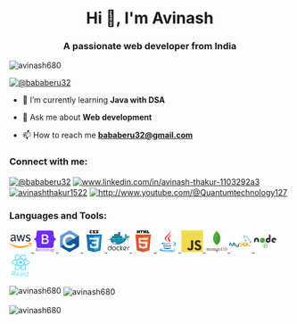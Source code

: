 <h1 align="center">Hi 👋, I'm Avinash</h1>
<h3 align="center">A passionate web developer from India</h3>

<p align="left"> <img src="https://komarev.com/ghpvc/?username=avinash680&label=Profile%20views&color=0e75b6&style=flat" alt="avinash680" /> </p>

<p align="left"> <a href="https://twitter.com/@bababeru32" target="blank"><img src="https://img.shields.io/twitter/follow/@bababeru32?logo=twitter&style=for-the-badge" alt="@bababeru32" /></a> </p>

- 🌱 I’m currently learning **Java with DSA**

- 💬 Ask me about **Web development**

- 📫 How to reach me **bababeru32@gmail.com**

<h3 align="left">Connect with me:</h3>
<p align="left">
<a href="https://twitter.com/@bababeru32" target="blank"><img align="center" src="https://raw.githubusercontent.com/rahuldkjain/github-profile-readme-generator/master/src/images/icons/Social/twitter.svg" alt="@bababeru32" height="30" width="40" /></a>
<a href="https://linkedin.com/in/www.linkedin.com/in/avinash-thakur-1103292a3" target="blank"><img align="center" src="https://raw.githubusercontent.com/rahuldkjain/github-profile-readme-generator/master/src/images/icons/Social/linked-in-alt.svg" alt="www.linkedin.com/in/avinash-thakur-1103292a3" height="30" width="40" /></a>
<a href="https://instagram.com/avinashthakur1522" target="blank"><img align="center" src="https://raw.githubusercontent.com/rahuldkjain/github-profile-readme-generator/master/src/images/icons/Social/instagram.svg" alt="avinashthakur1522" height="30" width="40" /></a>
<a href="https://www.youtube.com/c/http://www.youtube.com/@Quantumtechnology127" target="blank"><img align="center" src="https://raw.githubusercontent.com/rahuldkjain/github-profile-readme-generator/master/src/images/icons/Social/youtube.svg" alt="http://www.youtube.com/@Quantumtechnology127" height="30" width="40" /></a>
</p>

<h3 align="left">Languages and Tools:</h3>
<p align="left"> <a href="https://aws.amazon.com" target="_blank" rel="noreferrer"> <img src="https://raw.githubusercontent.com/devicons/devicon/master/icons/amazonwebservices/amazonwebservices-original-wordmark.svg" alt="aws" width="40" height="40"/> </a> <a href="https://getbootstrap.com" target="_blank" rel="noreferrer"> <img src="https://raw.githubusercontent.com/devicons/devicon/master/icons/bootstrap/bootstrap-plain-wordmark.svg" alt="bootstrap" width="40" height="40"/> </a> <a href="https://www.cprogramming.com/" target="_blank" rel="noreferrer"> <img src="https://raw.githubusercontent.com/devicons/devicon/master/icons/c/c-original.svg" alt="c" width="40" height="40"/> </a> <a href="https://www.w3schools.com/css/" target="_blank" rel="noreferrer"> <img src="https://raw.githubusercontent.com/devicons/devicon/master/icons/css3/css3-original-wordmark.svg" alt="css3" width="40" height="40"/> </a> <a href="https://www.docker.com/" target="_blank" rel="noreferrer"> <img src="https://raw.githubusercontent.com/devicons/devicon/master/icons/docker/docker-original-wordmark.svg" alt="docker" width="40" height="40"/> </a> <a href="https://www.w3.org/html/" target="_blank" rel="noreferrer"> <img src="https://raw.githubusercontent.com/devicons/devicon/master/icons/html5/html5-original-wordmark.svg" alt="html5" width="40" height="40"/> </a> <a href="https://www.java.com" target="_blank" rel="noreferrer"> <img src="https://raw.githubusercontent.com/devicons/devicon/master/icons/java/java-original.svg" alt="java" width="40" height="40"/> </a> <a href="https://developer.mozilla.org/en-US/docs/Web/JavaScript" target="_blank" rel="noreferrer"> <img src="https://raw.githubusercontent.com/devicons/devicon/master/icons/javascript/javascript-original.svg" alt="javascript" width="40" height="40"/> </a> <a href="https://www.mongodb.com/" target="_blank" rel="noreferrer"> <img src="https://raw.githubusercontent.com/devicons/devicon/master/icons/mongodb/mongodb-original-wordmark.svg" alt="mongodb" width="40" height="40"/> </a> <a href="https://www.mysql.com/" target="_blank" rel="noreferrer"> <img src="https://raw.githubusercontent.com/devicons/devicon/master/icons/mysql/mysql-original-wordmark.svg" alt="mysql" width="40" height="40"/> </a> <a href="https://nodejs.org" target="_blank" rel="noreferrer"> <img src="https://raw.githubusercontent.com/devicons/devicon/master/icons/nodejs/nodejs-original-wordmark.svg" alt="nodejs" width="40" height="40"/> </a> <a href="https://reactjs.org/" target="_blank" rel="noreferrer"> <img src="https://raw.githubusercontent.com/devicons/devicon/master/icons/react/react-original-wordmark.svg" alt="react" width="40" height="40"/> </a> </p>

<p><img align="left" src="https://github-readme-stats.vercel.app/api/top-langs?username=avinash680&show_icons=true&locale=en&layout=compact" alt="avinash680" /></p>

<p>&nbsp;<img align="center" src="https://github-readme-stats.vercel.app/api?username=avinash680&show_icons=true&locale=en" alt="avinash680" /></p>

<p><img align="center" src="https://github-readme-streak-stats.herokuapp.com/?user=avinash680&" alt="avinash680" /></p>
